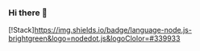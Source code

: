### Hi there 👋
[!Stack]https://img.shields.io/badge/language-node.js-brightgreen&logo=nodedot.js&logoClolor=#339933

<!--
**johnbunnyan/johnbunnyan** is a ✨ _special_ ✨ repository because its `README.md` (this file) appears on your GitHub profile.

Here are some ideas to get you started:

- 🔭 I’m currently working on ...
- 🌱 I’m currently learning ...
[!Stack]https://img.shields.io/badge/language-node.js-brightgreen&logo=nodedot.js&logoClolor=#339933
- 👯 I’m looking to collaborate on ...
- 🤔 I’m looking for help with ...
- 💬 Ask me about ...
- 📫 How to reach me: ...
- 😄 Pronouns: ...
- ⚡ Fun fact: ...
-->
